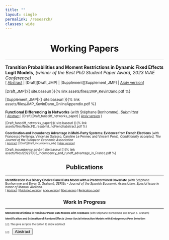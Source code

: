 ```yaml
---
title: ""
layout: single
permalink: /research/
classes: wide
---
```



# <center> Working Papers  </center>
- - -

**Transition Probabilities and Moment Restrictions in Dynamic Fixed Effects Logit Models**, *(winner of the Best PhD Student Paper Award, 2023 IAAE Conference)* <br />
<small>[ <a href="#/" onclick="visib('DFEL')">Abstract</a> | [Draft][Draft_JMP] | [Supplement][Supplement_JMP] | [Arxiv version][Arxiv_DFEL_paper]] 

<div id="DFEL" style="display: none; text-align: justify; line-height: 1.2" ><small>
This paper introduces a new method to derive moment restrictions in dynamic discrete choice models with strictly exogenous regressors, fixed effects and logistic errors. We show how the structure of logit probabilities and basic properties of rational fractions can be used to construct moment functions free of the fixed effects in a way that scales naturally with the lag order and the number of observed periods. We demonstrate the approach in binary response models of arbitrary lag order, first-order panel vector autoregressions and dynamic multinomial logit models. The semiparametric efficiency bound is characterized for the leading binary case with one lag. 
Finally, we illustrate our results in an application investigating the dynamics of drug consumption among young people.
</small><br><br/></div>

[Draft_JMP]:{{ site.baseurl }}{% link assets/files/JMP_KevinDano.pdf %}

[Supplement_JMP]:{{ site.baseurl }}{% link assets/files/JMP_KevinDano_OnlineAppendix.pdf %}

[Arxiv_DFEL_paper]: http://arxiv.org/abs/2303.00083

**Functional Differencing in Networks** (with Stéphane Bonhomme), *Submitted* <br />
<small>[ <a href="#/" onclick="visib('funcdiff_networks')">Abstract</a> | [Draft][Draft_funcdiff_networks_paper] | [Arxiv version][Arxiv_funcdiff_networks_paper] ] 

<div id="funcdiff_networks" style="display: none; text-align: justify; line-height: 1.2" ><small>
Economic interactions often occur in networks where heterogeneous agents (such as workers or firms) sort and produce. However, most existing estimation approaches either require the network to be dense, which is at odds with many empirical networks, or they require restricting the form of heterogeneity and the network formation process. We show how the functional differencing approach introduced by Bonhomme (2012) in the context of panel data, can be applied in network settings to derive moment restrictions on model parameters and average effects. Those restrictions are valid irrespective of the form of heterogeneity, and they hold in both dense and sparse networks. We illustrate the analysis with linear and nonlinear models of matched employer-employee data, in the spirit of the model introduced by Abowd, Kramarz, and Margolis (1999).
</small><br><br/></div>

[Draft_funcdiff_networks_paper]:{{ site.baseurl }}{% link assets/files/Note_FD_resubmit_noFrenchabstract.pdf %}

[Arxiv_funcdiff_networks_paper]: https://arxiv.org/abs/2307.11484


**Coordination and Incumbency Advantage in Multi-Party Systems: Evidence from French Elections** (with Francesco Ferlenga, Vincenzo Galasso, Caroline Le Pennec and Vincent Pons), *Conditionally accepted, The Journal of the European Economic Association* <br />
<small>[ <a href="#/" onclick="visib('incumbency')">Abstract</a>  | [Draft][Draft_incumbency_adv] | [Nber version][Nber_incumbency_adv]] </small>


<div id="incumbency" style="display: none; text-align: justify; line-height: 1.2" ><small>
In theory, free and fair elections can improve the selection of politicians and incentivize them to exert effort. In practice, incumbency advantage and coordination issues may lead to the (re)election of bad politicians. We ask whether these two forces compound each other. Using an RDD in French two-round local and parliamentary elections, we find that winning an election increases candidates' chances to win the next election by 25.1 percentage points. Close winners are more likely to run again and more likely to win, conditional on running, than close losers. Incumbents run a more personalized campaign communication and face fewer ideologically close competitors, indicating that parties on the winning side coordinate more effectively than the losing side. A complementary RDD reveals that candidates who marginally qualify for the runoff also rally voters, but without affecting the number of competitors on their side. We conclude that party coordination and voters rallying candidates who won or gained visibility in an election both contribute to their success in future races, absent any actual difference in quality with candidates on the losing side.
</small><br><br/></div>

[Draft_incumbency_adv]:{{ site.baseurl }}{% link assets/files/20221003_Incumbency_and_runoff_advantage_in_France.pdf %}

[Nber_incumbency_adv]: https://www.nber.org/papers/w30541


# <center> Publications  </center>
- - -

**Identification in a Binary Choice Panel Data Model with a Predetermined Covariate** (with Stéphane Bonhomme and Bryan S. Graham), *SERIEs - Journal of the Spanish Economic Association. Special issue in honor of Manuel Arellano.* <br />
<small>[ <a href="#/" onclick="visib('series')">Abstract</a> | [Published version][Published_paper] | [Arxiv version][Arxiv_series_paper] | [Nber version][Nber_series_paper] | [Replication code][replication_julia]] 

<div id="series" style="display: none; text-align: justify; line-height: 1.2" ><small>
We study identification in a binary choice panel data model with a single predetermined binary covariate (i.e., a covariate sequentially exogenous conditional on lagged outcomes and covariates). The choice model is indexed by a scalar parameter, whereas the distribution of unit-specific heterogeneity, as well as the feedback process that maps lagged outcomes into future covariate realizations, are left unrestricted. We provide a simple condition under which the model parameter is never point-identified, no matter the number of time periods available. At the same time, we show in simulations that its identified set can remain informative suggesting that meaningful learning is possible even in short panels with feedback.
</small><br><br/></div>

[Published_paper]: https://link.springer.com/article/10.1007/s13209-023-00290-2

[Arxiv_series_paper]:  https://arxiv.org/abs/2301.05733

[Nber_series_paper]: https://www.nber.org/papers/w31027

[replication_julia]: https://github.com/kevindano/Bonhomme-Dano-Graham-SERIES


# <center> Work In Progress  </center>
- - -

**Moment Restrictions in Nonlinear Panel Data Models with Feedback** (with Stéphane Bonhomme and Bryan S. Graham)

**Identification and Estimation of Random Effects Linear Social Interaction Models with Endogenous Peer Selection**  



[//]: This java script is the button to show abstract
 <script>
  function visib(id) {
   var x = document.getElementById(id);
   if (x.style.display === "block") {
     x.style.display = "none";
   } else {
     x.style.display = "block";
   }
 }
 </script>

 [//]:&emsp;<button onclick="visib('polariz')" class="btn btn--inverse btn--small">Abstract</button>
 